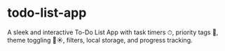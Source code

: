 # todo-list-app
A sleek and interactive To-Do List App with task timers ⏱, priority tags 🔺, theme toggling 🌙☀️, filters, local storage, and progress tracking.
